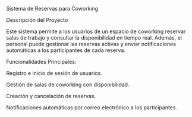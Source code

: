 Sistema de Reservas para Coworking

Descripción del Proyecto

Este sistema permite a los usuarios de un espacio de coworking reservar salas de trabajo y consultar la disponibilidad en tiempo real. Además, el personal puede gestionar las reservas activas y enviar notificaciones automáticas a los participantes de cada reserva.

Funcionalidades Principales:

Registro e inicio de sesión de usuarios.

Gestión de salas de coworking con disponibilidad.

Creación y cancelación de reservas.

Notificaciones automáticas por correo electrónico a los participantes.

